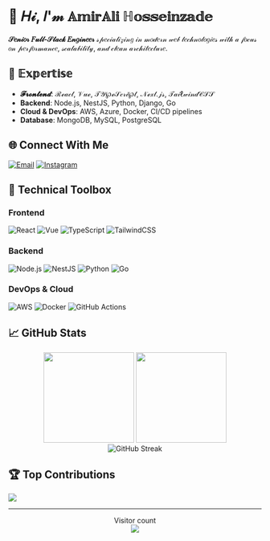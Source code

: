 # 👋 𝐻𝒾, 𝐼'𝓂 𝔸𝕞𝕚𝕣𝔸𝕝𝕚 ℍ𝕠𝕤𝕤𝕖𝕚𝕟𝕫𝕒𝕕𝕖

**𝒮𝑒𝓃𝒾𝑜𝓇 𝐹𝓊𝓁𝓁-𝒮𝓉𝒶𝒸𝓀 𝐸𝓃𝑔𝒾𝓃𝑒𝑒𝓇** 𝓈𝓅𝑒𝒸𝒾𝒶𝓁𝒾𝓏𝒾𝓃𝑔 𝒾𝓃 𝓂𝑜𝒹𝑒𝓇𝓃 𝓌𝑒𝒷 𝓉𝑒𝒸𝒽𝓃𝑜𝓁𝑜𝑔𝒾𝑒𝓈 𝓌𝒾𝓉𝒽 𝒶 𝒻𝑜𝒸𝓊𝓈 𝑜𝓃 𝓅𝑒𝓇𝒻𝑜𝓇𝓂𝒶𝓃𝒸𝑒, 𝓈𝒸𝒶𝓁𝒶𝒷𝒾𝓁𝒾𝓉𝓎, 𝒶𝓃𝒹 𝒸𝓁𝑒𝒶𝓃 𝒶𝓇𝒸𝒽𝒾𝓉𝑒𝒸𝓉𝓊𝓇𝑒.

## 🚀 𝔼𝕩𝕡𝕖𝕣𝕥𝕚𝕤𝕖

- **𝓕𝓻𝓸𝓷𝓽𝓮𝓷𝓭**: ℛℯ𝒶𝒸𝓉, 𝒱𝓊ℯ, 𝒯𝒴℘ℯ𝒮𝒸𝓇𝒾℘𝓉, 𝒩ℯ𝓍𝓉.𝒿𝓈, 𝒯𝒶𝒾ℓ𝓌𝒾𝓃𝒹𝒞𝒮𝒮
- **Backend**: Node.js, NestJS, Python, Django, Go
- **Cloud & DevOps**: AWS, Azure, Docker, CI/CD pipelines
- **Database**: MongoDB, MySQL, PostgreSQL

## 🌐 Connect With Me

[![Email](https://img.shields.io/badge/Email-amiralihosseinzade169@gmail.com-D14836?logo=gmail&style=flat)](mailto:amiralihosseinzade169@gmail.com)
[![Instagram](https://img.shields.io/badge/Instagram-@hos.senzade-E4405F?logo=instagram&style=flat)](https://instagram.com/hos.senzade)

## 🔧 Technical Toolbox

### Frontend
![React](https://img.shields.io/badge/-React-61DAFB?logo=react&logoColor=white)
![Vue](https://img.shields.io/badge/-Vue-4FC08D?logo=vuedotjs&logoColor=white)
![TypeScript](https://img.shields.io/badge/-TypeScript-3178C6?logo=typescript&logoColor=white)
![TailwindCSS](https://img.shields.io/badge/-TailwindCSS-38B2AC?logo=tailwind-css&logoColor=white)

### Backend
![Node.js](https://img.shields.io/badge/-Node.js-339933?logo=nodedotjs&logoColor=white)
![NestJS](https://img.shields.io/badge/-NestJS-E0234E?logo=nestjs&logoColor=white)
![Python](https://img.shields.io/badge/-Python-3776AB?logo=python&logoColor=white)
![Go](https://img.shields.io/badge/-Go-00ADD8?logo=go&logoColor=white)

### DevOps & Cloud
![AWS](https://img.shields.io/badge/-AWS-232F3E?logo=amazon-aws&logoColor=white)
![Docker](https://img.shields.io/badge/-Docker-2496ED?logo=docker&logoColor=white)
![GitHub Actions](https://img.shields.io/badge/-GitHub_Actions-2088FF?logo=github-actions&logoColor=white)

## 📈 GitHub Stats

<div align="center">
  <img height="180em" src="https://github-readme-stats.vercel.app/api?username=amir-ali-dev&show_icons=true&theme=radical&include_all_commits=true&count_private=true"/>
  <img height="180em" src="https://github-readme-stats.vercel.app/api/top-langs/?username=amir-ali-dev&layout=compact&langs_count=8&theme=radical"/>
</div>

<div align="center">
  <img src="https://github-readme-streak-stats.herokuapp.com/?user=amir-ali-dev&theme=radical" alt="GitHub Streak"/>
</div>

## 🏆 Top Contributions

![](https://github-contributor-stats.vercel.app/api?username=amir-ali-dev&limit=5&theme=radical&combine_all_yearly_contributions=true)

---

<p align="center"> 
  Visitor count<br>
  <img src="https://profile-counter.glitch.me/amir-ali-dev/count.svg" />
</p>
